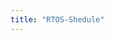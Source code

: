 ```yaml
---
title: "RTOS-Shedule"
---
```


<script defer src="https://cdn.commento.io/js/commento.js"></script>
<div id="commento"></div>